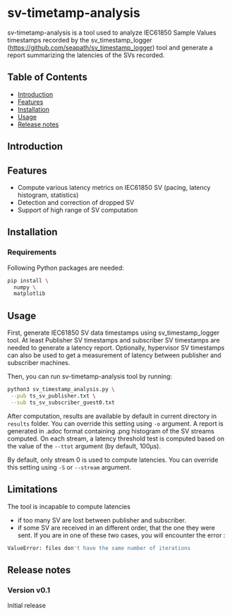 <!--Copyright (C) 2024 Savoir-faire Linux, Inc.
SPDX-License-Identifier: Apache-2.0 -->

# sv-timetamp-analysis

sv-timetamp-analysis is a tool used to analyze IEC61850 Sample Values
timestamps recorded by the sv_timestamp_logger
(https://github.com/seapath/sv_timestamp_logger) tool and generate a
report summarizing the latencies of the SVs recorded.

## Table of Contents

- [Introduction](#introduction)
- [Features](#features)
- [Installation](#installation)
- [Usage](#usage)
- [Release notes](#release-notes)

## Introduction
## Features

- Compute various latency metrics on IEC61850 SV (pacing, latency
  histogram, statistics)
- Detection and correction of dropped SV
- Support of high range of SV computation

## Installation
### Requirements

Following Python packages are needed:
```bash
pip install \
  numpy \
  matplotlib
```

## Usage

First, generate IEC61850 SV data timestamps using sv_timestamp_logger
tool. At least Publisher SV timestamps and subscriber SV timestamps are
needed to generate a latency report. Optionally, hypervisor SV
timestamps can also be used to get a measurement of latency between
publisher and subscriber machines.

Then, you can run sv-timetamp-analysis tool by running:
```bash
python3 sv_timestamp_analysis.py \
 --pub ts_sv_publisher.txt \
 --sub ts_sv_subscriber_guest0.txt
```

After computation, results are available by default in current
directory in `results` folder. You can override this setting using `-o`
argument.
A report is generated in .adoc format containing .png histogram of the SV
streams computed. On each stream, a latency threshold test is computed
based on the value of the `--ttot` argument (by default, 100µs).

By default, only stream 0 is used to compute latencies. You can
override this setting using `-S` or `--stream` argument.

## Limitations

The tool is incapable to compute latencies
- if too many SV are lost between publisher and subscriber.
- if some SV are received in an different order, that the one they were sent.
If you are in one of these two cases, you will encounter the error :
```bash
ValueError: files don't have the same number of iterations
```

## Release notes
### Version v0.1
Initial release
